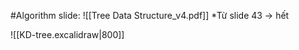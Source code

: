 #Algorithm 
slide: ![[Tree Data Structure_v4.pdf]] *Từ slide 43 -> hết

![[KD-tree.excalidraw|800]]

